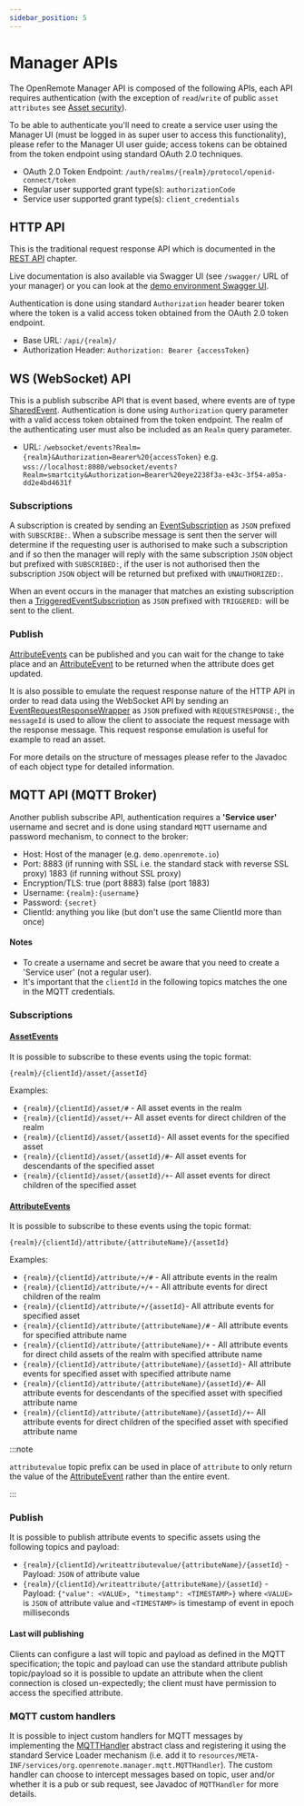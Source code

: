```yaml
---
sidebar_position: 5
---
```


# Manager APIs

The OpenRemote Manager API is composed of the following APIs, each API requires authentication (with the exception of `read`/`write` of public `asset` `attributes` see [Asset security](identity-and-security/asset-security.md)).

To be able to authenticate you'll need to create a service user using the Manager UI (must be logged in as super user to access this functionality), please refer to the Manager UI user guide; access tokens can be obtained from the token endpoint using standard OAuth 2.0 techniques.

* OAuth 2.0 Token Endpoint: `/auth/realms/{realm}/protocol/openid-connect/token`
* Regular user supported grant type(s): `authorizationCode`
* Service user supported grant type(s): `client_credentials`

## HTTP API
This is the traditional request response API which is documented in the [REST API](/docs/category/rest-api) chapter.

Live documentation is also available via Swagger UI (see `/swagger/` URL of your manager) or you can look at the [demo environment Swagger UI](https://demo.openremote.io/swagger/).

Authentication is done using standard `Authorization` header bearer token where the token is a valid access token obtained from the OAuth 2.0 token endpoint.

* Base URL: `/api/{realm}/`
* Authorization Header:  `Authorization: Bearer {accessToken}`

## WS (WebSocket) API
This is a publish subscribe API that is event based, where events are of type [SharedEvent](https://github.com/openremote/openremote/blob/master/model/src/main/java/org/openremote/model/event/shared/SharedEvent.java). Authentication is done using `Authorization` query parameter with a valid access token obtained from the token endpoint. The realm of the authenticating user must also be included as an `Realm` query parameter.

* URL: `/websocket/events?Realm={realm}&Authorization=Bearer%20{accessToken}`
e.g. `wss://localhost:8080/websocket/events?Realm=smartcity&Authorization=Bearer%20eye2238f3a-e43c-3f54-a05a-dd2e4bd4631f`

### Subscriptions
A subscription is created by sending an [EventSubscription](https://github.com/openremote/openremote/blob/master/model/src/main/java/org/openremote/model/event/shared/EventSubscription.java) as `JSON` prefixed with `SUBSCRIBE:`. When a subscribe message is sent then the server will determine if the requesting user is authorised to make such a subscription and if so then the manager will reply with the same subscription `JSON` object but prefixed with `SUBSCRIBED:`, if the user is not authorised then the subscription `JSON` object will be returned but prefixed with `UNAUTHORIZED:`.

When an event occurs in the manager that matches an existing subscription then a [TriggeredEventSubscription](https://github.com/openremote/openremote/blob/master/model/src/main/java/org/openremote/model/event/TriggeredEventSubscription.java) as `JSON` prefixed with `TRIGGERED:` will be sent to the client.

### Publish
[AttributeEvents](https://github.com/openremote/openremote/blob/master/model/src/main/java/org/openremote/model/attribute/AttributeEvent.java) can be published and you can wait for the change to take place and an [AttributeEvent](https://github.com/openremote/openremote/blob/master/model/src/main/java/org/openremote/model/attribute/AttributeEvent.java) to be returned when the attribute does get updated.

It is also possible to emulate the request response nature of the HTTP API in order to read data using the WebSocket API by sending an [EventRequestResponseWrapper](https://github.com/openremote/openremote/blob/master/model/src/main/java/org/openremote/model/event/shared/EventRequestResponseWrapper.java) as `JSON` prefixed with `REQUESTRESPONSE:`, the `messageId` is used to allow the client to associate the request message with the response message. This request response emulation is useful for example to read an asset.

For more details on the structure of messages please refer to the Javadoc of each object type for detailed information.

## MQTT API (MQTT Broker)
Another publish subscribe API, authentication requires a **'Service user'** username and secret and is done using standard `MQTT` username and password mechanism, to connect to the broker:

* Host: Host of the manager (e.g. `demo.openremote.io`)
* Port: 8883 (if running with SSL i.e. the standard stack with reverse SSL proxy) 1883 (if running without SSL proxy)
* Encryption/TLS: true (port 8883) false (port 1883)
* Username: `{realm}:{username}`
* Password: `{secret}`
* ClientId: anything you like (but don't use the same ClientId more than once)

#### Notes
* To create a username and secret be aware that you need to create a 'Service user' (not a regular user). 
* It's important that the `clientId` in the following topics matches the one in the MQTT credentials.

### Subscriptions
#### [AssetEvents](https://github.com/openremote/openremote/blob/master/model/src/main/java/org/openremote/model/asset/AssetEvent.java)
It is possible to subscribe to these events using the topic format:

`{realm}/{clientId}/asset/{assetId}`

Examples:

* `{realm}/{clientId}/asset/#` - All asset events in the realm
* `{realm}/{clientId}/asset/+`- All asset events for direct children of the realm
* `{realm}/{clientId}/asset/{assetId}`- All asset events for the specified asset
* `{realm}/{clientId}/asset/{assetId}/#`- All asset events for descendants of the specified asset
* `{realm}/{clientId}/asset/{assetId}/+`- All asset events for direct children of the specified asset

#### [AttributeEvents](https://github.com/openremote/openremote/blob/master/model/src/main/java/org/openremote/model/attribute/AttributeEvent.java) 
It is possible to subscribe to these events using the topic format:

`{realm}/{clientId}/attribute/{attributeName}/{assetId}`

Examples:

* `{realm}/{clientId}/attribute/+/#` - All attribute events in the realm
* `{realm}/{clientId}/attribute/+/+` - All attribute events for direct children of the realm
* `{realm}/{clientId}/attribute/+/{assetId}`- All attribute events for specified asset
* `{realm}/{clientId}/attribute/{attributeName}/#` - All attribute events for specified attribute name
* `{realm}/{clientId}/attribute/{attributeName}/+` - All attribute events for direct child assets of the realm with specified attribute name
* `{realm}/{clientId}/attribute/{attributeName}/{assetId}`- All attribute events for specified asset with specified attribute name
* `{realm}/{clientId}/attribute/{attributeName}/{assetId}/#`- All attribute events for descendants of the specified asset with specified attribute name
* `{realm}/{clientId}/attribute/{attributeName}/{assetId}/+`- All attribute events for direct children of the specified asset with specified attribute name

:::note

`attributevalue` topic prefix can be used in place of `attribute` to only return the value of the [AttributeEvent](https://github.com/openremote/openremote/blob/master/model/src/main/java/org/openremote/model/attribute/AttributeEvent.java) rather than the entire event.

:::

### Publish
It is possible to publish attribute events to specific assets using the following topics and payload:

* `{realm}/{clientId}/writeattributevalue/{attributeName}/{assetId}` - Payload: `JSON` of attribute value
* `{realm}/{clientId}/writeattribute/{attributeName}/{assetId}` - Payload: `{"value": <VALUE>, "timestamp": <TIMESTAMP>}` where `<VALUE>` is `JSON` of attribute value and `<TIMESTAMP>` is timestamp of event in epoch milliseconds

#### Last will publishing
Clients can configure a last will topic and payload as defined in the MQTT specification; the topic and payload can use the standard attribute publish topic/payload so it is possible to update an attribute when the client connection is closed un-expectedly; the client must have permission to access the specified attribute.

### MQTT custom handlers
It is possible to inject custom handlers for MQTT messages by implementing the [MQTTHandler](https://github.com/openremote/openremote/blob/master/manager/src/main/java/org/openremote/manager/mqtt/MQTTHandler.java) abstract class and registering it using the standard Service Loader mechanism (i.e. add it to `resources/META-INF/services/org.openremote.manager.mqtt.MQTTHandler`). The custom handler can choose to intercept messages based on topic, user and/or whether it is a pub or sub request, see Javadoc of `MQTTHandler` for more details.

